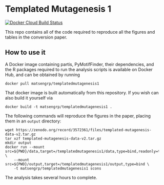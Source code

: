 # Templated Mutagenesis 1

[![Docker Cloud Build Status](https://img.shields.io/docker/cloud/build/matsengrp/templatedmutagenesis1.svg)](https://hub.docker.com/r/matsengrp/templatedmutagenesis1)

This repo contains all of the code required to reproduce all the figures and tables in the conversion paper.

## How to use it

A Docker image containing partis, PyMotifFinder, their dependencies, and the R packages required to run the analysis scripts is available on Docker Hub, and can be obtained by running

    docker pull matsengrp/templatedmutagenesis1

That docker image is built automatically from this repository.
If you wish can also build it yourself via

    docker build -t matsengrp/templatedmutagenesis1 .

The following commands will reproduce the figures in the paper, placing them in an `output` directory:

    wget https://zenodo.org/record/3572361/files/templated-mutagenesis-data-v2.tar.gz
    tar xzf templated-mutagenesis-data-v2.tar.gz
    mkdir output
    docker run --mount src=${PWD}/data,target=/templatedmutagenesis1/data,type=bind,readonly=true \
        --mount src=${PWD}/output,target=/templatedmutagenesis1/output,type=bind \
        -t matsengrp/templatedmutagenesis1 scons

The analysis takes several hours to complete.

